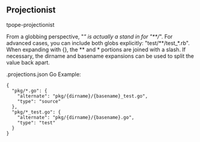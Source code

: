 ## Projectionist

tpope-projectionist

From a globbing perspective, "*" is actually a stand in for "**/*".  For
advanced cases, you can include both globs explicitly: "test/**/test_*.rb".
When expanding with {}, the ** and * portions are joined with a slash.  If
necessary, the dirname and basename expansions can be used to split the value
back apart.

.projections.json
Go Example:
```
{
  "pkg/*.go": {
    "alternate": "pkg/{dirname}/{basename}_test.go",
    "type": "source"
  },
  "pkg/*_test.go": {
    "alternate": "pkg/{dirname}/{basename}.go",
    "type": "test"
  }
}
```

